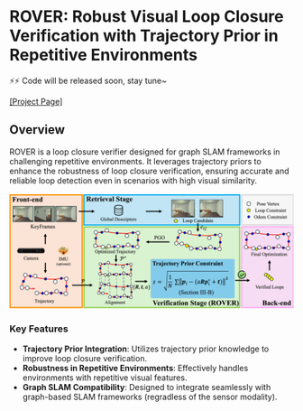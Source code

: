 # ROVER: Robust Visual Loop Closure Verification with Trajectory Prior in Repetitive Environments
:zap::zap: Code will be released soon, stay tune~

[[Project Page]](https://jarvisyjw.github.io/ROVER/)

## Overview
ROVER is a loop closure verifier designed for graph SLAM frameworks in challenging repetitive environments. It leverages trajectory priors to enhance the robustness of loop closure verification, ensuring accurate and reliable loop detection even in scenarios with high visual similarity.

<p align="center">
  <img src=".assets/pipelinev1.6.png" width="600" alt="ROVER System Overview">
</p>

### Key Features
- **Trajectory Prior Integration**: Utilizes trajectory prior knowledge to improve loop closure verification.
- **Robustness in Repetitive Environments**: Effectively handles environments with repetitive visual features.
- **Graph SLAM Compatibility**: Designed to integrate seamlessly with graph-based SLAM frameworks (regradless of the sensor modality).
